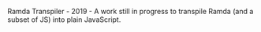 Ramda Transpiler - 2019 - A work still in progress to transpile Ramda (and a subset of JS) into plain JavaScript.
